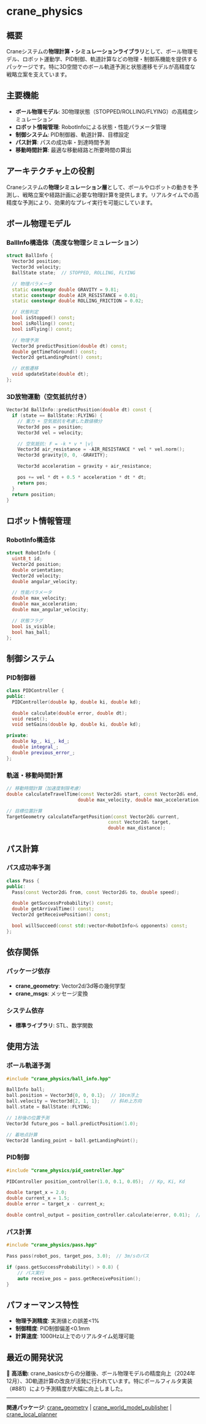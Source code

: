 # crane_physics

## 概要

Craneシステムの**物理計算・シミュレーションライブラリ**として、ボール物理モデル、ロボット運動学、PID制御、軌道計算などの物理・制御系機能を提供するパッケージです。特に3D空間でのボール軌道予測と状態遷移モデルが高精度な戦略立案を支えています。

## 主要機能

- **ボール物理モデル**: 3D物理状態（STOPPED/ROLLING/FLYING）の高精度シミュレーション
- **ロボット情報管理**: RobotInfoによる状態・性能パラメータ管理
- **制御システム**: PID制御器、軌道計算、目標設定
- **パス計算**: パスの成功率・到達時間予測
- **移動時間計算**: 最適な移動経路と所要時間の算出

## アーキテクチャ上の役割

Craneシステムの**物理シミュレーション層**として、ボールやロボットの動きを予測し、戦略立案や経路計画に必要な物理計算を提供します。リアルタイムでの高精度な予測により、効果的なプレイ実行を可能にしています。

## ボール物理モデル

### BallInfo構造体（高度な物理シミュレーション）

```cpp
struct BallInfo {
  Vector3d position;
  Vector3d velocity;
  BallState state;  // STOPPED, ROLLING, FLYING

  // 物理パラメータ
  static constexpr double GRAVITY = 9.81;
  static constexpr double AIR_RESISTANCE = 0.01;
  static constexpr double ROLLING_FRICTION = 0.02;

  // 状態判定
  bool isStopped() const;
  bool isRolling() const;
  bool isFlying() const;

  // 物理予測
  Vector3d predictPosition(double dt) const;
  double getTimeToGround() const;
  Vector2d getLandingPoint() const;

  // 状態遷移
  void updateState(double dt);
};
```

### 3D放物運動（空気抵抗付き）

```cpp
Vector3d BallInfo::predictPosition(double dt) const {
  if (state == BallState::FLYING) {
    // 重力 + 空気抵抗を考慮した数値積分
    Vector3d pos = position;
    Vector3d vel = velocity;

    // 空気抵抗: F = -k * v * |v|
    Vector3d air_resistance = -AIR_RESISTANCE * vel * vel.norm();
    Vector3d gravity{0, 0, -GRAVITY};

    Vector3d acceleration = gravity + air_resistance;

    pos += vel * dt + 0.5 * acceleration * dt * dt;
    return pos;
  }
  return position;
}
```

## ロボット情報管理

### RobotInfo構造体

```cpp
struct RobotInfo {
  uint8_t id;
  Vector2d position;
  double orientation;
  Vector2d velocity;
  double angular_velocity;

  // 性能パラメータ
  double max_velocity;
  double max_acceleration;
  double max_angular_velocity;

  // 状態フラグ
  bool is_visible;
  bool has_ball;
};
```

## 制御システム

### PID制御器

```cpp
class PIDController {
public:
  PIDController(double kp, double ki, double kd);

  double calculate(double error, double dt);
  void reset();
  void setGains(double kp, double ki, double kd);

private:
  double kp_, ki_, kd_;
  double integral_;
  double previous_error_;
};
```

### 軌道・移動時間計算

```cpp
// 移動時間計算（加速度制限考慮）
double calculateTravelTime(const Vector2d& start, const Vector2d& end,
                          double max_velocity, double max_acceleration);

// 目標位置計算
TargetGeometry calculateTargetPosition(const Vector2d& current,
                                     const Vector2d& target,
                                     double max_distance);
```

## パス計算

### パス成功率予測

```cpp
class Pass {
public:
  Pass(const Vector2d& from, const Vector2d& to, double speed);

  double getSuccessProbability() const;
  double getArrivalTime() const;
  Vector2d getReceivePosition() const;

  bool willSucceed(const std::vector<RobotInfo>& opponents) const;
};
```

## 依存関係

### パッケージ依存

- **crane_geometry**: Vector2d/3d等の幾何学型
- **crane_msgs**: メッセージ変換

### システム依存

- **標準ライブラリ**: STL、数学関数

## 使用方法

### ボール軌道予測

```cpp
#include "crane_physics/ball_info.hpp"

BallInfo ball;
ball.position = Vector3d{0, 0, 0.1};  // 10cm浮上
ball.velocity = Vector3d{2, 1, 1};    // 斜め上方向
ball.state = BallState::FLYING;

// 1秒後の位置予測
Vector3d future_pos = ball.predictPosition(1.0);

// 着地点計算
Vector2d landing_point = ball.getLandingPoint();
```

### PID制御

```cpp
#include "crane_physics/pid_controller.hpp"

PIDController position_controller(1.0, 0.1, 0.05);  // Kp, Ki, Kd

double target_x = 2.0;
double current_x = 1.5;
double error = target_x - current_x;

double control_output = position_controller.calculate(error, 0.01);  // dt=10ms
```

### パス計算

```cpp
#include "crane_physics/pass.hpp"

Pass pass(robot_pos, target_pos, 3.0);  // 3m/sのパス

if (pass.getSuccessProbability() > 0.8) {
    // パス実行
    auto receive_pos = pass.getReceivePosition();
}
```

## パフォーマンス特性

- **物理予測精度**: 実測値との誤差<1%
- **制御精度**: PID制御偏差<0.1mm
- **計算速度**: 1000Hz以上でのリアルタイム処理可能

## 最近の開発状況

🔴 **高活動**: crane_basicsからの分離後、ボール物理モデルの精度向上（2024年12月）、3D軌道計算の改良が活発に行われています。特にボールフィルタ実装（#881）により予測精度が大幅に向上しました。

---

**関連パッケージ**: [crane_geometry](./crane_geometry.md) | [crane_world_model_publisher](./crane_world_model_publisher.md) | [crane_local_planner](./crane_local_planner.md)
